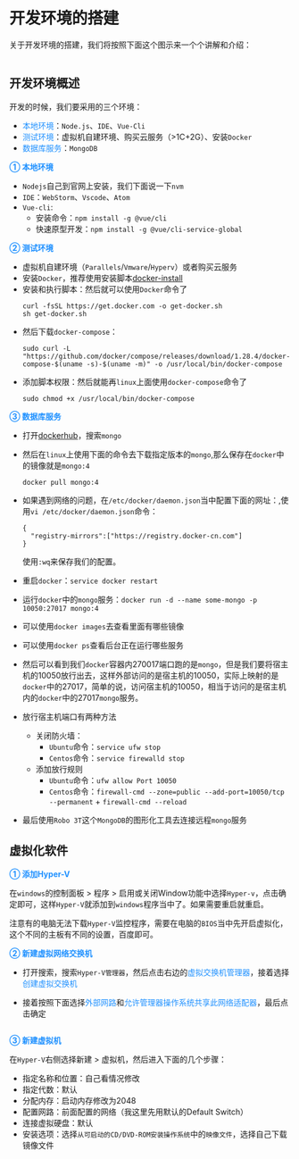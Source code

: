 # 开发环境的搭建

关于开发环境的搭建，我们将按照下面这个图示来一个个讲解和介绍：

<img :src="$withBase('/devtools-environment.png')" alt="">

## 开发环境概述
开发的时候，我们要采用的三个环境：
+ <font color=#1E90FF>本地环境</font>：`Node.js`、`IDE`、`Vue-Cli`
+ <font color=#1E90FF>测试环境</font>：虚拟机自建环境、购买云服务（>1C+2G）、安装`Docker`
+ <font color=#1E90FF>数据库服务</font>：`MongoDB`

<font color=#1E90FF>**① 本地环境**</font>

+ `Nodejs`自己到官网上安装，我们下面说一下`nvm`
+ `IDE`：`WebStorm`、`Vscode`、`Atom`
+ `Vue-cli`:
  + 安装命令：`npm install -g @vue/cli`
  + 快速原型开发：`npm install -g @vue/cli-service-global`

<font color=#1E90FF>**② 测试环境**</font>

+ 虚拟机自建环境（`Parallels`/`Vmware`/`Hyperv`）或者购买云服务
+ 安装`Docker`，推荐使用安装脚本[docker-install](https://github.com/docker/docker-install)
+ 安装和执行脚本：然后就可以使用`Docker`命令了
  ```shell
  curl -fsSL https://get.docker.com -o get-docker.sh
  sh get-docker.sh
  ```
+ 然后下载`docker-compose`：
  ```shell
  sudo curl -L "https://github.com/docker/compose/releases/download/1.28.4/docker-compose-$(uname -s)-$(uname -m)" -o /usr/local/bin/docker-compose
  ```
+ 添加脚本权限：然后就能再`linux`上面使用`docker-compose`命令了
  ```shell
  sudo chmod +x /usr/local/bin/docker-compose
  ```
  
<font color=#1E90FF>**③ 数据库服务**</font>

+ 打开[dockerhub](https://hub.docker.com)，搜索`mongo`
+ 然后在`linux`上使用下面的命令去下载指定版本的`mongo`,那么保存在`docker`中的镜像就是`mongo:4`
  ```shell
  docker pull mongo:4
  ```
+ 如果遇到网络的问题，在`/etc/docker/daemon.json`当中配置下面的网址：,使用`vi /etc/docker/daemon.json`命令：
  ```shell
  {
    "registry-mirrors":["https://registry.docker-cn.com"]
  }
  ```
  使用`:wq`来保存我们的配置。
+ 重启`docker`：`service docker restart`
+ 运行`docker`中的`mongo`服务：`docker run -d --name some-mongo -p 10050:27017 mongo:4`
+ 可以使用`docker images`去查看里面有哪些镜像
+ 可以使用`docker ps`查看后台正在运行哪些服务
+ 然后可以看到我们`docker`容器内270017端口跑的是`mongo`，但是我们要将宿主机的10050放行出去，这样外部访问的是宿主机的10050，实际上映射的是`docker`中的27017，简单的说，访问宿主机的10050，相当于访问的是宿主机内的`docker`中的27017`mongo`服务。
+ 放行宿主机端口有两种方法
  + 关闭防火墙：
    + `Ubuntu`命令：`service ufw stop`
    + `Centos`命令：`service firewalld stop`
  + 添加放行规则
    + `Ubuntu`命令：`ufw allow Port 10050`
    + `Centos`命令：`firewall-cmd --zone=public --add-port=10050/tcp --permanent` + `firewall-cmd --reload`
  
+ 最后使用`Robo 3T`这个`MongoDB`的图形化工具去连接远程`mongo`服务

## 虚拟化软件
<font color=#1E90FF>**① 添加Hyper-V**</font>

在`windows`的控制面板 > 程序 > 启用或关闭Window功能中选择`Hyper-v`，点击确定即可，这样`Hyper-V`就添加到`windows`程序当中了。如果需要重启就重启。

注意有的电脑无法下载`Hyper-V`监控程序，需要在电脑的`BIOS`当中先开启虚拟化，这个不同的主板有不同的设置，百度即可。

<font color=#1E90FF>**② 新建虚拟网络交换机**</font>

+ 打开搜索，搜索`Hyper-V管理器`，然后点击右边的<font color=#1E90FF>虚拟交换机管理器</font>，接着选择<font color=#1E90FF>创建虚拟交换机</font>
  <img :src="$withBase('/bigfrontend-environment-1.png')" alt="">

+ 接着按照下面选择<font color=#1E90FF>外部网路</font>和<font color=#1E90FF>允许管理器操作系统共享此网络适配器</font>，最后点击确定

  <img :src="$withBase('/bigfrontend-environment-2.png')" alt="">

<font color=#1E90FF>**③ 新建虚拟机**</font>

在`Hyper-V`右侧选择新建 > 虚拟机，然后进入下面的几个步骤：
+ 指定名称和位置：自己看情况修改
+ 指定代数：默认
+ 分配内存：启动内存修改为2048
+ 配置网路：前面配置的网络（我这里先用默认的Default Switch）
+ 连接虚拟硬盘：默认
+ 安装选项：选择`从可启动的CD/DVD-ROM安装操作系统`中的`映像文件`，选择自己下载镜像文件